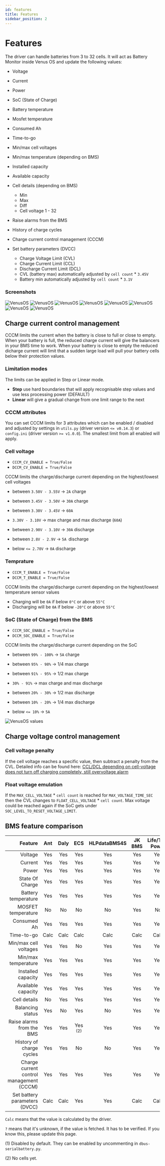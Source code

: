 ```yaml
---
id: features
title: Features
sidebar_position: 2
---
```


# Features

The driver can handle batteries from 3 to 32 cells. It will act as Battery Monitor inside Venus OS and update the following values:

* Voltage
* Current
* Power
* SoC (State of Charge)
* Battery temperature
* Mosfet temperature
* Consumed Ah
* Time-to-go

* Min/max cell voltages
* Min/max temperature (depending on BMS)
* Installed capacity
* Available capacity

* Cell details (depending on BMS)
  * Min
  * Max
  * Diff
  * Cell voltage 1 - 32

* Raise alarms from the BMS

* History of charge cycles

* Charge current control management (CCCM)

* Set battery parameters (DVCC)
  * Charge Voltage Limit (CVL)
  * Charge Current Limit (CCL)
  * Discharge Current Limit (DCL)
  * CVL (battery max) automatically adjusted by `cell count` \* `3.45V`
  * Battery min automatically adjusted by `cell count` \* `3.1V`

### Screenshots

![VenusOS](../../screenshots/venus-os_003.png)
![VenusOS](../../screenshots/venus-os_005.png)
![VenusOS](../../screenshots/venus-os_006.png)
![VenusOS](../../screenshots/venus-os_007.png)
![VenusOS](../../screenshots/venus-os_008.png)
![VenusOS](../../screenshots/venus-os_009.png)
![VenusOS](../../screenshots/venus-os_010.png)
![VenusOS](../../screenshots/venus-os_013.png)


## Charge current control management
CCCM limits the current when the battery is close to full or close to empty.
When your battery is full, the reduced charge current will give the balancers in your BMS time to work.
When your battery is close to empty the reduced dicharge current will limit that a sudden large load will pull your battery cells below their protection values.

### Limitation modes
The limits can be applied in Step or Linear mode.
* **Step** use hard boundaries that will apply recognisable step values and use less processing power (DEFAULT)
* **Linear** will give a gradual change from one limit range to the next

### CCCM attributes
You can set CCCM limits for 3 attributes which can be enabled / disabled and adjusted by settings in `utils.py` (driver version `<= v0.14.3`) or `config.ini` (driver version `>= v1.0.0`).
The smallest limit from all enabled will apply.

### Cell voltage
* `CCCM_CV_ENABLE = True/False`
* `DCCM_CV_ENABLE = True/False`

CCCM limits the charge/discharge current depending on the highest/lowest cell voltages

* between `3.50V - 3.55V` &rarr; `2A` charge
* between `3.45V - 3.50V` &rarr; `30A` charge
* between `3.30V - 3.45V` &rarr; `60A`

* `3.30V - 3.10V` &rarr; max charge and max discharge (`60A`)

* between `2.90V - 3.10V` &rarr; `30A` discharge
* between `2.8V - 2.9V` &rarr; `5A `discharge
* below `<= 2.70V` &rarr; `0A` discharge

### Temprature

* `CCCM_T_ENABLE = True/False`
* `DCCM_T_ENABLE = True/False`

CCCM limits the charge/discharge current depending on the highest/lowest temperature sensor values
* Charging will be `0A` if below `0°C` or above `55°C`
* Discharging will be `0A` if below `-20°C` or above `55°C`

### SoC (State of Charge) from the BMS
* `CCCM_SOC_ENABLE = True/False`
* `DCCM_SOC_ENABLE = True/False`

CCCM limits the charge/discharge current depending on the SoC

* between `99% - 100%` &rarr; `5A` charge
* between `95% - 98%` &rarr; 1/4 max charge
* between `91% - 95%` &rarr; 1/2 max charge

* `30% - 91%` &rarr; max charge and max discharge

* between `20% - 30%` &rarr; 1/2 max discharge
* between `10% - 20%` &rarr; 1/4 max discharge
* below `<= 10%` &rarr; `5A`

![VenusOS values](../../screenshots/vrm-charge-limits.png)

## Charge voltage control management

### Cell voltage penalty
If the cell voltage reaches a specific value, then subtract a penalty from the CVL.
Detailed info can be found here: [CCL/DCL depending on cell-voltage does not turn off charging completely, still overvoltage alarm](https://github.com/Louisvdw/dbus-serialbattery/issues/297#issuecomment-1327142635)

### Float voltage emulation
If the `MAX_CELL_VOLTAGE` \* `cell count` is reached for `MAX_VOLTAGE_TIME_SEC` then the CVL changes to `FLOAT_CELL_VOLTAGE` \* `cell count`. Max voltage could be reached again if the SoC gets under `SOC_LEVEL_TO_RESET_VOLTAGE_LIMIT`.

## BMS feature comparison

| Feature                                  | Ant   | Daly  | ECS                | HLPdataBMS4S | JK BMS | Life/Tian Power | LLT/JBD | MNB <sup>(1)</sup> | Renogy | Seplos | Sinowealth <sup>(1)</sup> |
| ---:                                     | :---: | :---: | :---:              | :---:        | :---:  | :---:           | :---:   | :---:              | :---:  | :---:  | :---:                     |
| Voltage                                  | Yes   | Yes   | Yes                | Yes          | Yes    | Yes             | Yes     | Yes                | Yes    | Yes    | Yes                       |
| Current                                  | Yes   | Yes   | Yes                | Yes          | Yes    | Yes             | Yes     | Yes                | Yes    | Yes    | Yes                       |
| Power                                    | Yes   | Yes   | Yes                | Yes          | Yes    | Yes             | Yes     | Yes                | Yes    | Yes    | Yes                       |
| State Of Charge                          | Yes   | Yes   | Yes                | Yes          | Yes    | Yes             | Yes     | Yes                | Yes    | Yes    | Yes                       |
| Battery temperature                      | Yes   | Yes   | Yes                | Yes          | Yes    | Yes             | Yes     | Yes                | Yes    | Yes    | Yes                       |
| MOSFET temperature                       | No    | No    | No                 | No           | Yes    | No              | No      | No                 | No     | No     | No                        |
| Consumed Ah                              | Yes   | Yes   | Yes                | Yes          | Yes    | Yes             | Yes     | Yes                | Yes    | Yes    | Yes                       |
| Time-to-go                               | Calc  | Calc  | Calc               | Calc         | Calc   | Calc            | Calc    | Calc               | Calc   | Calc   | Calc                      |
| Min/max cell voltages                    | Yes   | Yes   | No                 | Yes          | Yes    | Yes             | Yes     | No                 | Yes    | Yes    | Yes                       |
| Min/max temperature                      | Yes   | Yes   | Yes                | Yes          | Yes    | Yes             | Yes     | Yes                | Yes    | Yes    | Yes                       |
| Installed capacity                       | Yes   | Yes   | Yes                | Yes          | Yes    | Yes             | Yes     | Yes                | Yes    | Yes    | Yes                       |
| Available capacity                       | Yes   | Yes   | Yes                | Yes          | Yes    | Yes             | Yes     | Yes                | Yes    | Yes    | Yes                       |
| Cell details                             | No    | Yes   | Yes                | Yes          | Yes    | Yes             | Yes     | No                 | Yes    | Yes    | ?                         |
| Balancing status                         | Yes   | No    | Yes                | No           | Yes    | Yes             | No      | No                 | No     | No     | ?                         |
| Raise alarms from the BMS                | Yes   | Yes   | Yes <sup>(2)</sup> | Yes          | Yes    | Yes             | Yes     | Yes                | Yes    | Yes    | ?                         |
| History of charge cycles                 | Yes   | Yes   | No                 | No           | Yes    | Yes             | Yes     | No                 | Yes    | Yes    | Yes                       |
| Charge current control management (CCCM) | Yes   | Yes   | Yes                | Yes          | Yes    | Yes             | Yes     | Yes                | Yes    | Yes    | Yes                       |
| Set battery parameters (DVCC)            | Calc  | Calc  | Yes                | Yes          | Calc   | Calc            | Calc    | Yes                | Calc   | Calc   | Calc                      |

`Calc` means that the value is calculated by the driver.

`?` means that it's unknown, if the value is fetched. It has to be verified. If you know this, please update this page.

(1) Disabled by default. They can be enabled by uncommenting in `dbus-serialbattery.py`.

(2) No cells yet.
